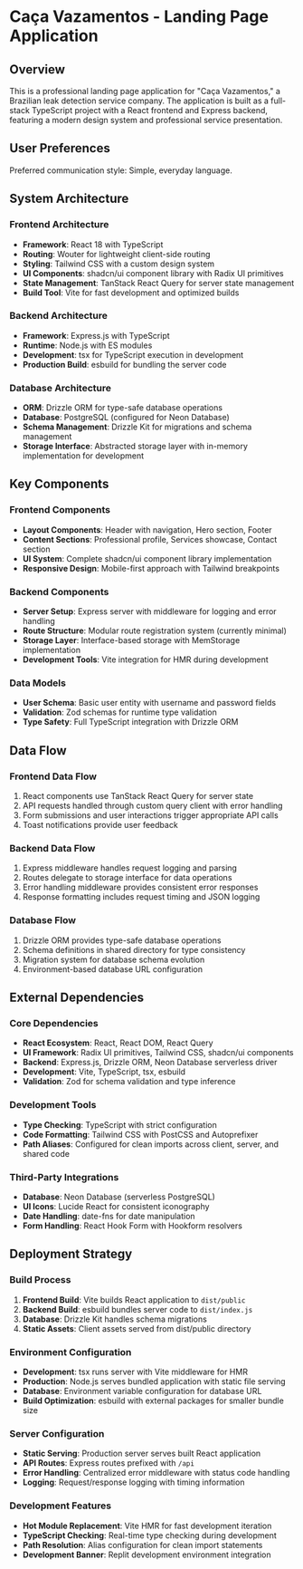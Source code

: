 # Caça Vazamentos - Landing Page Application

## Overview

This is a professional landing page application for "Caça Vazamentos," a Brazilian leak detection service company. The application is built as a full-stack TypeScript project with a React frontend and Express backend, featuring a modern design system and professional service presentation.

## User Preferences

Preferred communication style: Simple, everyday language.

## System Architecture

### Frontend Architecture
- **Framework**: React 18 with TypeScript
- **Routing**: Wouter for lightweight client-side routing
- **Styling**: Tailwind CSS with a custom design system
- **UI Components**: shadcn/ui component library with Radix UI primitives
- **State Management**: TanStack React Query for server state management
- **Build Tool**: Vite for fast development and optimized builds

### Backend Architecture
- **Framework**: Express.js with TypeScript
- **Runtime**: Node.js with ES modules
- **Development**: tsx for TypeScript execution in development
- **Production Build**: esbuild for bundling the server code

### Database Architecture
- **ORM**: Drizzle ORM for type-safe database operations
- **Database**: PostgreSQL (configured for Neon Database)
- **Schema Management**: Drizzle Kit for migrations and schema management
- **Storage Interface**: Abstracted storage layer with in-memory implementation for development

## Key Components

### Frontend Components
- **Layout Components**: Header with navigation, Hero section, Footer
- **Content Sections**: Professional profile, Services showcase, Contact section
- **UI System**: Complete shadcn/ui component library implementation
- **Responsive Design**: Mobile-first approach with Tailwind breakpoints

### Backend Components
- **Server Setup**: Express server with middleware for logging and error handling
- **Route Structure**: Modular route registration system (currently minimal)
- **Storage Layer**: Interface-based storage with MemStorage implementation
- **Development Tools**: Vite integration for HMR during development

### Data Models
- **User Schema**: Basic user entity with username and password fields
- **Validation**: Zod schemas for runtime type validation
- **Type Safety**: Full TypeScript integration with Drizzle ORM

## Data Flow

### Frontend Data Flow
1. React components use TanStack React Query for server state
2. API requests handled through custom query client with error handling
3. Form submissions and user interactions trigger appropriate API calls
4. Toast notifications provide user feedback

### Backend Data Flow
1. Express middleware handles request logging and parsing
2. Routes delegate to storage interface for data operations
3. Error handling middleware provides consistent error responses
4. Response formatting includes request timing and JSON logging

### Database Flow
1. Drizzle ORM provides type-safe database operations
2. Schema definitions in shared directory for type consistency
3. Migration system for database schema evolution
4. Environment-based database URL configuration

## External Dependencies

### Core Dependencies
- **React Ecosystem**: React, React DOM, React Query
- **UI Framework**: Radix UI primitives, Tailwind CSS, shadcn/ui components
- **Backend**: Express.js, Drizzle ORM, Neon Database serverless driver
- **Development**: Vite, TypeScript, tsx, esbuild
- **Validation**: Zod for schema validation and type inference

### Development Tools
- **Type Checking**: TypeScript with strict configuration
- **Code Formatting**: Tailwind CSS with PostCSS and Autoprefixer
- **Path Aliases**: Configured for clean imports across client, server, and shared code

### Third-Party Integrations
- **Database**: Neon Database (serverless PostgreSQL)
- **UI Icons**: Lucide React for consistent iconography
- **Date Handling**: date-fns for date manipulation
- **Form Handling**: React Hook Form with Hookform resolvers

## Deployment Strategy

### Build Process
1. **Frontend Build**: Vite builds React application to `dist/public`
2. **Backend Build**: esbuild bundles server code to `dist/index.js`
3. **Database**: Drizzle Kit handles schema migrations
4. **Static Assets**: Client assets served from dist/public directory

### Environment Configuration
- **Development**: tsx runs server with Vite middleware for HMR
- **Production**: Node.js serves bundled application with static file serving
- **Database**: Environment variable configuration for database URL
- **Build Optimization**: esbuild with external packages for smaller bundle size

### Server Configuration
- **Static Serving**: Production server serves built React application
- **API Routes**: Express routes prefixed with `/api`
- **Error Handling**: Centralized error middleware with status code handling
- **Logging**: Request/response logging with timing information

### Development Features
- **Hot Module Replacement**: Vite HMR for fast development iteration
- **TypeScript Checking**: Real-time type checking during development
- **Path Resolution**: Alias configuration for clean import statements
- **Development Banner**: Replit development environment integration